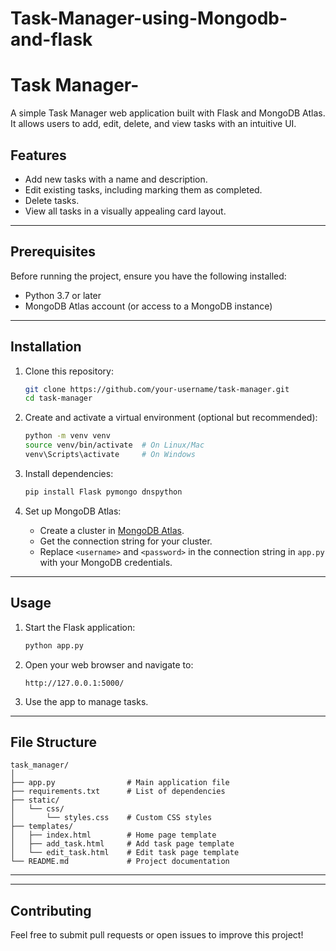 # Task-Manager-using-Mongodb-and-flask

# Task Manager-
A simple Task Manager web application built with Flask and MongoDB Atlas. It allows users to add, edit, delete, and view tasks with an intuitive UI.

## Features
- Add new tasks with a name and description.
- Edit existing tasks, including marking them as completed.
- Delete tasks.
- View all tasks in a visually appealing card layout.

---

## Prerequisites
Before running the project, ensure you have the following installed:
- Python 3.7 or later
- MongoDB Atlas account (or access to a MongoDB instance)

---

## Installation

1. Clone this repository:
   ```bash
   git clone https://github.com/your-username/task-manager.git
   cd task-manager
   ```

2. Create and activate a virtual environment (optional but recommended):
   ```bash
   python -m venv venv
   source venv/bin/activate  # On Linux/Mac
   venv\Scripts\activate     # On Windows
   ```

3. Install dependencies:
   ```bash
   pip install Flask pymongo dnspython
   ```

4. Set up MongoDB Atlas:
   - Create a cluster in [MongoDB Atlas](https://www.mongodb.com/atlas/database).
   - Get the connection string for your cluster.
   - Replace `<username>` and `<password>` in the connection string in `app.py` with your MongoDB credentials.

---

## Usage

1. Start the Flask application:
   ```bash
   python app.py
   ```

2. Open your web browser and navigate to:
   ```
   http://127.0.0.1:5000/
   ```

3. Use the app to manage tasks.

---

## File Structure
```
task_manager/
│
├── app.py                # Main application file
├── requirements.txt      # List of dependencies
├── static/
│   └── css/
│       └── styles.css    # Custom CSS styles
├── templates/
│   ├── index.html        # Home page template
│   ├── add_task.html     # Add task page template
│   └── edit_task.html    # Edit task page template
└── README.md             # Project documentation
```

---

---

## Contributing
Feel free to submit pull requests or open issues to improve this project!

